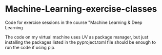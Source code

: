 # Machine-Learning-exercise-classes
Code for exercise sessions in the course "Machine Learning &amp; Deep Learning

The code on my virtual machine uses UV as package manager, but just installing the packages listed in the pyproject.toml file should be enough to run the code if using pip.


